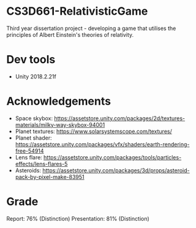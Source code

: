 # CS3D661-RelativisticGame
Third year dissertation project - developing a game that utilises the principles of Albert Einstein's theories of relativity.
# Dev tools
* Unity 2018.2.21f
# Acknowledgements
* Space skybox: https://assetstore.unity.com/packages/2d/textures-materials/milky-way-skybox-94001
* Planet textures: https://www.solarsystemscope.com/textures/
* Planet shader: https://assetstore.unity.com/packages/vfx/shaders/earth-rendering-free-54914
* Lens flare: https://assetstore.unity.com/packages/tools/particles-effects/lens-flares-5
* Asteroids: https://assetstore.unity.com/packages/3d/props/asteroid-pack-by-pixel-make-83951
# Grade
Report: 76% (Distinction)
Presentation: 81% (Distinction)
